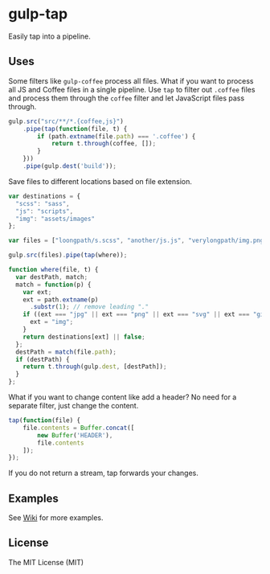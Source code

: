 # gulp-tap

Easily tap into a pipeline.

## Uses

Some filters like `gulp-coffee` process all files. What if you want to process
all JS and Coffee files in a single pipeline. Use `tap` to filter out `.coffee`
files and process them through the `coffee` filter and let JavaScript files
pass through.

```js
gulp.src("src/**/*.{coffee,js}")
    .pipe(tap(function(file, t) {
        if (path.extname(file.path) === '.coffee') {
            return t.through(coffee, []);
        }
    }))
    .pipe(gulp.dest('build'));
```

Save files to different locations based on file extension.
```js
var destinations = {
  "scss": "sass",
  "js": "scripts",
  "img": "assets/images"
};

var files = ["loongpath/s.scss", "another/js.js", "verylongpath/img.png"];

gulp.src(files).pipe(tap(where));

function where(file, t) {
  var destPath, match;
  match = function(p) {
    var ext;
    ext = path.extname(p)
      .substr(1); // remove leading "."
    if ((ext === "jpg" || ext === "png" || ext === "svg" || ext === "gif")) {
      ext = "img";
    }
    return destinations[ext] || false;
  };
  destPath = match(file.path);
  if (destPath) {
    return t.through(gulp.dest, [destPath]);
  }
};
```

What if you want to change content like add a header? No need for a separate
filter, just change the content.

```js
tap(function(file) {
    file.contents = Buffer.concat([
        new Buffer('HEADER'),
        file.contents
    ]);
});
```

If you do not return a stream, tap forwards your changes.

## Examples

See [Wiki](https://github.com/geejs/gulp-tap/wiki) for more examples.

## License

The MIT License (MIT)
